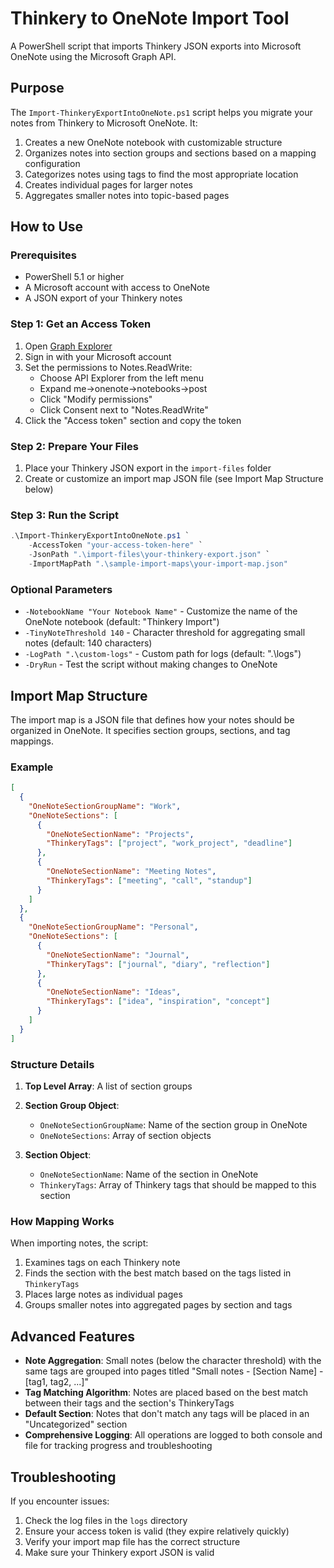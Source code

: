 # Thinkery to OneNote Import Tool

A PowerShell script that imports Thinkery JSON exports into Microsoft OneNote using the Microsoft Graph API.

## Purpose

The `Import-ThinkeryExportIntoOneNote.ps1` script helps you migrate your notes from Thinkery to Microsoft OneNote. It:

1. Creates a new OneNote notebook with customizable structure
2. Organizes notes into section groups and sections based on a mapping configuration
3. Categorizes notes using tags to find the most appropriate location
4. Creates individual pages for larger notes
5. Aggregates smaller notes into topic-based pages

## How to Use

### Prerequisites

- PowerShell 5.1 or higher
- A Microsoft account with access to OneNote
- A JSON export of your Thinkery notes

### Step 1: Get an Access Token

1. Open [Graph Explorer](https://developer.microsoft.com/en-us/graph/graph-explorer)
2. Sign in with your Microsoft account
3. Set the permissions to Notes.ReadWrite:
   - Choose API Explorer from the left menu
   - Expand me->onenote->notebooks->post
   - Click "Modify permissions"
   - Click Consent next to "Notes.ReadWrite"
4. Click the "Access token" section and copy the token

### Step 2: Prepare Your Files

1. Place your Thinkery JSON export in the `import-files` folder
2. Create or customize an import map JSON file (see Import Map Structure below)

### Step 3: Run the Script

```powershell
.\Import-ThinkeryExportIntoOneNote.ps1 `
    -AccessToken "your-access-token-here" `
    -JsonPath ".\import-files\your-thinkery-export.json" `
    -ImportMapPath ".\sample-import-maps\your-import-map.json"
```

### Optional Parameters

- `-NotebookName "Your Notebook Name"` - Customize the name of the OneNote notebook (default: "Thinkery Import")
- `-TinyNoteThreshold 140` - Character threshold for aggregating small notes (default: 140 characters)
- `-LogPath ".\custom-logs"` - Custom path for logs (default: ".\logs")
- `-DryRun` - Test the script without making changes to OneNote

## Import Map Structure

The import map is a JSON file that defines how your notes should be organized in OneNote. It specifies section groups, sections, and tag mappings.

### Example

```json
[
  {
    "OneNoteSectionGroupName": "Work",
    "OneNoteSections": [
      {
        "OneNoteSectionName": "Projects",
        "ThinkeryTags": ["project", "work_project", "deadline"]
      },
      {
        "OneNoteSectionName": "Meeting Notes",
        "ThinkeryTags": ["meeting", "call", "standup"]
      }
    ]
  },
  {
    "OneNoteSectionGroupName": "Personal",
    "OneNoteSections": [
      {
        "OneNoteSectionName": "Journal",
        "ThinkeryTags": ["journal", "diary", "reflection"]
      },
      {
        "OneNoteSectionName": "Ideas",
        "ThinkeryTags": ["idea", "inspiration", "concept"]
      }
    ]
  }
]
```

### Structure Details

1. **Top Level Array**: A list of section groups
   
2. **Section Group Object**:
   - `OneNoteSectionGroupName`: Name of the section group in OneNote
   - `OneNoteSections`: Array of section objects

3. **Section Object**:
   - `OneNoteSectionName`: Name of the section in OneNote
   - `ThinkeryTags`: Array of Thinkery tags that should be mapped to this section

### How Mapping Works

When importing notes, the script:

1. Examines tags on each Thinkery note
2. Finds the section with the best match based on the tags listed in `ThinkeryTags`
3. Places large notes as individual pages
4. Groups smaller notes into aggregated pages by section and tags

## Advanced Features

- **Note Aggregation**: Small notes (below the character threshold) with the same tags are grouped into pages titled "Small notes - [Section Name] - [tag1, tag2, ...]"
- **Tag Matching Algorithm**: Notes are placed based on the best match between their tags and the section's ThinkeryTags
- **Default Section**: Notes that don't match any tags will be placed in an "Uncategorized" section
- **Comprehensive Logging**: All operations are logged to both console and file for tracking progress and troubleshooting

## Troubleshooting

If you encounter issues:

1. Check the log files in the `logs` directory
2. Ensure your access token is valid (they expire relatively quickly)
3. Verify your import map file has the correct structure
4. Make sure your Thinkery export JSON is valid

